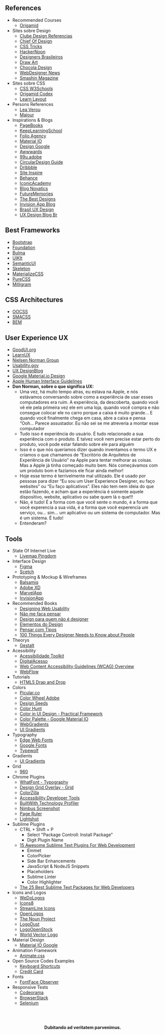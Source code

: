 ## References

 - Recommended Courses
    - [Origamid](https://www.origamid.com/)
 - Sites sobre Design
    - [Clube Design Referencias](https://clube.design/referencias/)
    - [Chief Of Design](https://www.chiefofdesign.com.br/)
    - [CSS Tricks](https://css-tricks.com/snippets/html/responsive-meta-tag/)
    - [HackerNoon](https://hackernoon.com/)
    - [Designers Brasileiros](https://designersbrasileiros.com.br/)
    - [Draw Art](https://draw.art.br/)
    - [Chocola Design](https://chocoladesign.com/)
    - [WebDesigner News](https://www.webdesignernews.com/)
    - [Smashin Magazine](https://www.smashingmagazine.com/)
 - Sites sobre CSS
    - [CSS W3Schools](https://www.w3schools.com/css/default.asp)
    - [Origamid Codex](https://www.origamid.com/codex/)
    - [Learn Layout](http://learnlayout.com/)
 - Persons References
    - [Lea Verou](http://lea.verou.me/)
    - [Majour](http://www.maujor.com/)
 - Inspirations & Blogs
    - [PageBooks](https://www.pagebooks.com.br/)
    - [KeepLearningSchool](https://keeplearningschool.com/)
    - [Folio Agency](https://dribbble.com/Folio)
    - [Material IO](https://material.io/design/)
    - [Design Google](https://design.google/)
    - [Awwwards](https://www.awwwards.com/)
    - [99u.adobe](https://99u.adobe.com/)
    - [CircularDesign Guide](https://www.circulardesignguide.com/)
    - [Dribbble](https://dribbble.com/search?q=interface)
    - [Site Inspire](https://www.siteinspire.com/)
    - [Behance](https://www.behance.net/)
    - [IconicAcademy](http://iconic.academy/)
    - [Blog Novatics](https://blog.novatics.com.br/)
    - [FutureMemories](https://futurememories.se/)
    - [The Best Designs](https://www.thebestdesigns.com/)
    - [Invision App Blog](https://www.invisionapp.com/blog)
    - [Brasil UX Design](https://brasil.uxdesign.cc/)
    - [UX Design Blog Br](https://uxdesign.blog.br/)

## Best Frameworks
 
   - [Bootstrap]()
   - [Foundation](https://foundation.zurb.com/)
   - [Bulma](https://bulma.io/)
   - [UIKIt](https://getuikit.com/)
   - [SemanticUI](https://semantic-ui.com/)
   - [Skeleton](http://getskeleton.com/)
   - [MaterializeCSS](https://materializecss.com/)
   - [PureCSS](https://purecss.io/)
   - [Milligram](https://milligram.io/)

## CSS Architectures

   - [OOCSS](http://oocss.org/)
   - [SMACSS](https://smacss.com/)
   - [BEM](http://getbem.com/)

## User Experience UX
 
 - [GoodUI.org](https://goodui.org/)
 - [LearnUX](https://learnux.io/)
 - [Nielsen Norman Group](https://www.nngroup.com/)
 - [Usability.gov](https://www.usability.gov/)
 - [UX DesignBlog](https://uxdesign.blog.br/)
 - [Google Material.io Design](https://material.io/design/)
 - [Apple Human Interface Guidelines](https://developer.apple.com/design/human-interface-guidelines/)
 - <strong>Don Norman, sobre o que significa UX:</strong>
    - Uma vez, há muito tempo atras, eu estava na Apple, e nós estávamos conversando sobre como a experiência de usar esses computadores era ruim. A experiência, da descoberta, quando você vê ele pela primeira vez ele em uma loja, quando você compra e não consegue colocar ele no carro porque a caixa é muito grande… E quando você finalmente chega em casa, abre a caixa e pensa “Ooh… Parece assustador. Eu não sei se me atreveria a montar esse computador
    - Tudo isso é experiência do usuário. É tudo relacionado a sua experiência com o produto. E talvez você nem precise estar perto do produto, você pode estar falando sobre ele para alguém
    - Isso é o que nós queríamos dizer quando inventamos o termo UX e criamos o que chamamos de “Escritório de Arquitetos de Experiência de Usuário” na Apple para tentar melhorar as coisas. Mas a Apple já tinha começado muito bem. Nós começávamos com um produto bom e fazíamos ele ficar ainda melhor!
    - Hoje esse termo é terrivelmente mal utilizado. Ele é usado por pessoas para dizer “Eu sou um User Experience Designer, eu faço websites” ou “Eu faço aplicativos”. Eles não tem nem ideia do que estão fazendo, e acham que a experiência é somente aquele dispositivo, website, aplicativo ou sabe quem lá o que!!!
    - Não, é tudo! É a forma com que você sente o mundo, é a forma que você experencia a sua vida, é a forma que você experencia um serviço, ou… sim… um aplicativo ou um sistema de computador. Mas é um sistema. É tudo!
    - Entenderam?


## Tools

 - State Of Internet Live
    - [Livemap Pingdom](https://livemap.pingdom.com/)
 - Interface Design
    - [Figma](https://www.figma.com)
    - [Scetch](https://sketchapp.com/)
 - Prototyping & Mockup & Wireframes
    - [Balsamiq](https://balsamiq.com/)
    - [Adobe XD](https://www.adobe.com/products/xd.html)
    - [MarvelApp](https://marvelapp.com/)
    - [InvisionApp](https://www.invisionapp.com/)
 - Recommended Books
    - [Designing Web Usability](https://www.amazon.com.br/Designing-Web-Usability-Jakob-Nielsen/dp/156205810X)
    - [Não me faça pensar](https://www.amazon.com.br/N%C3%A3o-Me-Fa%C3%A7a-Pensar-Atualizado/dp/8576088509)
    - [Design para quem não é designer](https://www.amazon.com.br/Design-Para-Quem-n%C3%A3o-Designer/dp/857416836X)
    - [Elementos do Design](https://www.amazon.com.br/Elementos-Design-Guia-Estilo-Gr%C3%A1fico/dp/8577805840)
    - [Pensar com Tipos](https://www.amazon.com.br/Pensar-com-Tipos-Ellen-Lupton/dp/8540502836)
    - [100 Things Every Designer Needs to Know about People](https://www.amazon.com.br/Things-Every-Designer-Needs-People/dp/0321767535)
 - Theorys
    - [Gestalt](https://pt.wikipedia.org/wiki/Gestalt)
 - Acessibility
    - [Acessibilidade Toolkit](http://acessibilida.de/toolkit/)
    - [DigitalAcesso](http://digitalacesso.com/)
    - [Web Content Accessibility Guidelines (WCAG) Overview](https://www.w3.org/WAI/standards-guidelines/wcag/)
    - [WebFlow](https://webflow.com/)
 - Tutorials
    - [HTML5 Drap and Drop](https://www.html5rocks.com/pt/tutorials/dnd/basics/#toc-introduction)
 - Colors
    - [Picular.co](https://picular.co/)
    - [Color Wheel Adobe](https://color.adobe.com/create/color-wheel/)
    - [Design Seeds](https://www.design-seeds.com/blog)
    - [Color Hunt](http://colorhunt.co/)
    - [Color in UI Design - Practical Framework ](https://medium.com/@erikdkennedy/color-in-ui-design-a-practical-framework-e18cacd97f9e)
    - [Color Palette - Google Material IO](https://material.io/guidelines/style/color.html#color-color-palette)
    - [WebGradients](https://webgradients.com/)
    - [UI Gradients](https://uigradients.com/#JuicyOrange)
 - Typography
    - [Edge Web Fonts](http://edgewebfonts.adobe.com/fonts) 
    - [Google Fonts](https://fonts.google.com/)
    - [Typewolf](https://www.typewolf.com/)
 - Gradients
    - [UI Gradients](https://uigradients.com/)
 - Grid
    - [960](https://960.gs/)
 - Chrome Plugins
    - [WhatFont - Typography](https://chrome.google.com/webstore/detail/whatfont/jabopobgcpjmedljpbcaablpmlmfcogm?hl=en)
    - [Design Grid Overlay - Grid](https://chrome.google.com/webstore/detail/design-grid-overlay/kmaadknbpdklpcommafmcboghdlopmbi?hl=en)
    - [ColorZilla](https://chrome.google.com/webstore/detail/colorzilla/bhlhnicpbhignbdhedgjhgdocnmhomnp/related?hl=en)
    - [Accessibility Developer Tools](https://chrome.google.com/webstore/detail/accessibility-developer-t/fpkknkljclfencbdbgkenhalefipecmb?hl=en)
    - [BuiltWith Technology Profiler](https://chrome.google.com/webstore/detail/builtwith-technology-prof/dapjbgnjinbpoindlpdmhochffioedbn)
    - [Nimbus Screenshot ](https://chrome.google.com/webstore/detail/nimbus-screenshot-screen/bpconcjcammlapcogcnnelfmaeghhagj?hl=en)
    - [Page Ruler](https://chrome.google.com/webstore/detail/page-ruler/emliamioobfffbgcfdchabfibonehkme)
    - [Lightshot](https://chrome.google.com/webstore/detail/lightshot-screenshot-tool/mbniclmhobmnbdlbpiphghaielnnpgdp)
 - Sublime Plugins
    - CTRL + Shift + P
       - Select "Package Controll: Install Package"
       - Digit Plugin Name
    - [15 Awesome Sublime Text Plugins For Web Development](https://tutorialzine.com/2016/10/15-awesome-sublime-text-plugins-for-web-development)
       - Emmet
       - ColorPicker
       - Side Bar Enhancements
       - JavaScript & NodeJS Snippets
       - Placeholders
       - Sublime Linter
       - Color Highlighter
    - [The 25 Best Sublime Text Packages for Web Developers](https://colorlib.com/wp/sublime-text-plugins/)
 - Icons and Logos
    - [WeDoLogos](https://www.wedologos.com.br/)
    - [Icons8](https://icons8.com)
    - [StreamLine Icons](https://www.streamlineicons.com/)
    - [OpenLogos](http://openlogos.org/)
    - [The Noun Project](https://thenounproject.com/)
    - [LogoDust](http://www.logodust.com/)
    - [LogoOpenStock](http://www.logoopenstock.com/)
    - [World Vector Logo](https://worldvectorlogo.com/)
 - Material Design
    - [Material IO Google](https://material.io)
 - Animation Framework
    - [Animate.css](https://github.com/daneden/animate.css)
 - Open Source Codes Examples
    - [Keyboard Shortcuts](https://craig.is/killing/mice)
    - [Credit Card](https://jessepollak.github.io/card/)
 - Fonts
    - [FontFace Observer](https://github.com/bramstein/fontfaceobserver)
 - Responsive Tests
    - [Codeorama](http://www.codeorama.com/responsive/)
    - [BrowserStack](https://www.browserstack.com/responsive)
    - [Selenium](https://www.seleniumhq.org/)


<br><br>

<p align="center">
  <strong>Dubitando ad veritatem parvenimus.</strong>
    <br>
  </p>
